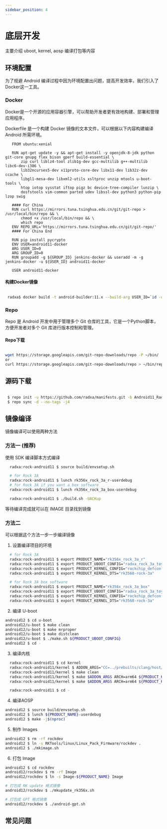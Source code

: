 ```yaml
---
sidebar_position: 4
---
```


# 底层开发

主要介绍 uboot, kernel, aosp 编译打包等内容

## 环境配置

为了规避 Android 编译过程中因为环境配置出问题，提高开发效率，我们引入了Docker这一工具。

### Docker

Docker是一个开源的应用容器引擎，可以帮助开发者更有效地构建、部署和管理应用程序。

Dockerfile 是一个构建 Docker 镜像的文本文件，可以根据以下内容构建编译 Android 所需环境。

```
   FROM ubuntu:xenial

   RUN apt-get update -y && apt-get install -y openjdk-8-jdk python git-core gnupg flex bison gperf build-essential \
       zip curl liblz4-tool zlib1g-dev gcc-multilib g++-multilib libc6-dev-i386 \
       lib32ncurses5-dev x11proto-core-dev libx11-dev lib32z-dev ccache \
       libgl1-mesa-dev libxml2-utils xsltproc unzip mtools u-boot-tools \
       htop iotop sysstat iftop pigz bc device-tree-compiler lunzip \
       dosfstools vim-common parted udev libssl-dev python3 python-pip lzop swig

   #### For China
   RUN curl https://mirrors.tuna.tsinghua.edu.cn/git/git-repo > /usr/local/bin/repo && \
       chmod +x /usr/local/bin/repo && \
       which repo
   ENV REPO_URL='https://mirrors.tuna.tsinghua.edu.cn/git/git-repo/'
   #### For China End

   RUN pip install pycrypto
   ENV USER=android11-docker
   ARG USER_ID=0
   ARG GROUP_ID=0
   RUN groupadd -g ${GROUP_ID} jenkins-docker && useradd -m -g jenkins-docker -u ${USER_ID} android11-docker

   USER android11-docker

```

#### 构建Docker镜像

```bash

 radxa$ docker build -t android-builder:11.x --build-arg USER_ID=`id -u` --build-arg GROUP_ID=`id -g` $(which-dir-dockerfile-in)

```

### Repo

Repo 是 Android 开发中用于管理多个 Git 仓库的工具，它是一个Python脚本，方便开发者对多个 Git 库进行版本控制和管理。

#### Repo下载

```bash

wget https://storage.googleapis.com/git-repo-downloads/repo -P ~/bin/
or
curl https://storage.googleapis.com/git-repo-downloads/repo > ~/bin/repo

```

## 源码下载

```bash

 $ repo init -u https://github.com/radxa/manifests.git -b Android11_Radxa_rk12 -m rockchip-r-release.xml
 $ repo sync -d --no-tags -j4

```

## 镜像编译

镜像编译可以使用两种方法

### 方法一 (**推荐**)

使用 SDK 编译脚本方式编译

```bash
  radxa:rock-android11 $ source build/envsetup.sh

  # for Rock 3A
  radxa:rock-android11 $ lunch rk356x_rock_3a_r-userdebug
  # for Rock 3A if you want a box software
  radxa:rock-android11 $ lunch rk356x_rock_3a_box-userdebug

  radxa:rock-android11 $ ./build.sh -UACKup

```

等待编译完成就可以在 IMAGE 目录找到镜像

### 方法二

可以根据这个方法一步一步编译镜像

1. 设置编译项目的环境

```bash
  # for Rock 3A
  radxa:rock-android11 $ export PRODUCT_NAME="rk356x_rock_3a_r"
  radxa:rock-android11 $ export PRODUCT_UBOOT_CONFIG="radxa_rock_3a_toybrick"
  radxa:rock-android11 $ export PRODUCT_KERNEL_CONFIG="rockchip_defconfig"
  radxa:rock-android11 $ export PRODUCT_KERNEL_DTS="rk3568-rock-3a"

  # for Rock 3A box software
  radxa:rock-android11 $ export PRODUCT_NAME="rk356x_rock_3a_box"
  radxa:rock-android11 $ export PRODUCT_UBOOT_CONFIG="radxa_rock_3a_toybrick"
  radxa:rock-android11 $ export PRODUCT_KERNEL_CONFIG="rockchip_defconfig"
  radxa:rock-android11 $ export PRODUCT_KERNEL_DTS="rk3568-rock-3a"

```

2. 编译 U-boot

```bash
android12 $ cd u-boot
android12/u-boot $ make clean
android12/u-boot $ make mrproper
android12/u-boot $ make distclean
android12/u-boot $ ./make.sh ${PRODUCT_UBOOT_CONFIG}
android12 $ cd -
```

3. 编译内核

```bash
  radxa:rock-android11 $ cd kernel
  radxa:rock-android11/kernel $ ADDON_ARGS="CC=../prebuilts/clang/host/linux-x86/clang-r383902b/bin/clang LD=../prebuilts/clang/host/linux-x86/clang-r383902b/bin/ld.lld"
  radxa:rock-android11/kernel $ make clean
  radxa:rock-android11/kernel $ make $ADDON_ARGS ARCH=arm64 ${PRODUCT_KERNEL_CONFIG}
  radxa:rock-android11/kernel $ make $ADDON_ARGS ARCH=arm64 ${PRODUCT_KERNEL_DTS}.img -j$(nproc)

  radxa:rock-android11 $ cd -
```

4. 编译AOSP

```bash
android12 $ source build/envsetup.sh
android12 $ lunch ${PRODUCT_NAME}-userdebug
android12 $ make -j$(nproc)
```

5. 制作 Images

```bash
android12 $ rm -rf rockdev
android12 $ ln -s RKTools/linux/Linux_Pack_Firmware/rockdev .
android12 $ ./mkimage.sh
```

6. 打包 Image

```bash
android12 $ cd rockdev
android12/rockdev $ rm -rf Image
android12/rockdev $ ln -s Image-${PRODUCT_NAME} Image

# 打包成 RK update 格式镜像
android12/rockdev $ ./mkupdate_rk356x.sh

# 打包成 GPT 格式镜像
android12/rockdev $ ./android-gpt.sh
```

## 常见问题

